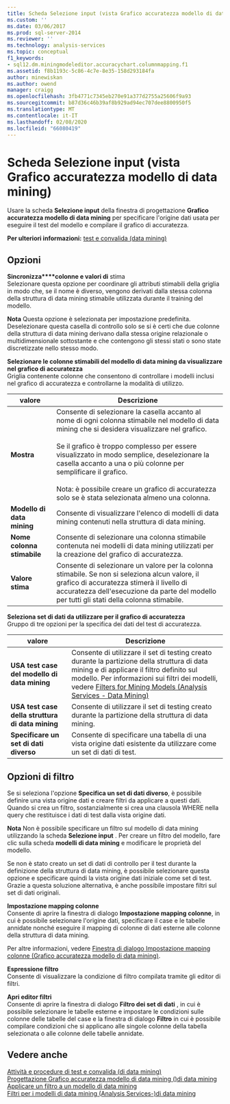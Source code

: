 ```yaml
---
title: Scheda Selezione input (vista Grafico accuratezza modello di data mining) | Microsoft Docs
ms.custom: ''
ms.date: 03/06/2017
ms.prod: sql-server-2014
ms.reviewer: ''
ms.technology: analysis-services
ms.topic: conceptual
f1_keywords:
- sql12.dm.miningmodeleditor.accuracychart.columnmapping.f1
ms.assetid: f8b1193c-5c86-4c7e-8e35-158d293184fa
author: minewiskan
ms.author: owend
manager: craigg
ms.openlocfilehash: 3fb4771c7345eb270e91a377d2755a25606f9a93
ms.sourcegitcommit: b87d36c46b39af8b929ad94ec707dee8800950f5
ms.translationtype: MT
ms.contentlocale: it-IT
ms.lasthandoff: 02/08/2020
ms.locfileid: "66080419"
---
```

# <a name="input-selection-tab-mining-accuracy-chart-view"></a>Scheda Selezione input (vista Grafico accuratezza modello di data mining)
  Usare la scheda **Selezione input** della finestra di progettazione **Grafico accuratezza modello di data mining** per specificare l'origine dati usata per eseguire il test del modello e compilare il grafico di accuratezza.  
  
 **Per ulteriori informazioni:** [test e convalida &#40;data mining&#41;](data-mining/testing-and-validation-data-mining.md)  
  
## <a name="options"></a>Opzioni  
 **Sincronizza****colonne e valori di** stima    
 Selezionare questa opzione per coordinare gli attributi stimabili della griglia in modo che, se il nome è diverso, vengono derivati dalla stessa colonna della struttura di data mining stimabile utilizzata durante il training del modello.  
  
 **Nota** Questa opzione è selezionata per impostazione predefinita. Deselezionare questa casella di controllo solo se si è certi che due colonne della struttura di data mining derivano dalla stessa origine relazionale o multidimensionale sottostante e che contengono gli stessi stati o sono state discretizzate nello stesso modo.  
  
 **Selezionare le colonne stimabili del modello di data mining da visualizzare nel grafico di accuratezza**  
 Griglia contenente colonne che consentono di controllare i modelli inclusi nel grafico di accuratezza e controllarne la modalità di utilizzo.  
  
|valore|Descrizione|  
|-----------|-----------------|  
|**Mostra**|Consente di selezionare la casella accanto al nome di ogni colonna stimabile nel modello di data mining che si desidera visualizzare nel grafico.<br /><br /> Se il grafico è troppo complesso per essere visualizzato in modo semplice, deselezionare la casella accanto a una o più colonne per semplificare il grafico.<br /><br /> Nota: è possibile creare un grafico di accuratezza solo se è stata selezionata almeno una colonna.|  
|**Modello di data mining**|Consente di visualizzare l'elenco di modelli di data mining contenuti nella struttura di data mining.|  
|**Nome colonna stimabile**|Consente di selezionare una colonna stimabile contenuta nei modelli di data mining utilizzati per la creazione del grafico di accuratezza.|  
|**Valore stima**|Consente di selezionare un valore per la colonna stimabile. Se non si seleziona alcun valore, il grafico di accuratezza stimerà il livello di accuratezza dell'esecuzione da parte del modello per tutti gli stati della colonna stimabile.|  
  
 **Seleziona set di dati da utilizzare per il grafico di accuratezza**  
 Gruppo di tre opzioni per la specifica dei dati del test di accuratezza.  
  
|valore|Descrizione|  
|-----------|-----------------|  
|**USA test case del modello di data mining**|Consente di utilizzare il set di testing creato durante la partizione della struttura di data mining e di applicare il filtro definito sul modello. Per informazioni sui filtri dei modelli, vedere [Filters for Mining Models &#40;Analysis Services - Data Mining&#41;](data-mining/mining-models-analysis-services-data-mining.md)|  
|**USA test case della struttura di data mining**|Consente di utilizzare il set di testing creato durante la partizione della struttura di data mining.|  
|**Specificare un set di dati diverso**|Consente di specificare una tabella di una vista origine dati esistente da utilizzare come un set di dati di test.|  
  
## <a name="filtering-options"></a>Opzioni di filtro  
 Se si seleziona l'opzione **Specifica un set di dati diverso**, è possibile definire una vista origine dati e creare filtri da applicare a questi dati. Quando si crea un filtro, sostanzialmente si crea una clausola WHERE nella query che restituisce i dati di test dalla vista origine dati.  
  
 **Nota** Non è possibile specificare un filtro sul modello di data mining utilizzando la scheda **Selezione input** . Per creare un filtro del modello, fare clic sulla scheda **modelli di data mining** e modificare le proprietà del modello.  
  
 Se non è stato creato un set di dati di controllo per il test durante la definizione della struttura di data mining, è possibile selezionare questa opzione e specificare quindi la vista origine dati iniziale come set di test. Grazie a questa soluzione alternativa, è anche possibile impostare filtri sul set di dati originali.  
  
 **Impostazione mapping colonne**  
 Consente di aprire la finestra di dialogo **Impostazione mapping colonne**, in cui è possibile selezionare l'origine dati, specificare il case e le tabelle annidate nonché eseguire il mapping di colonne di dati esterne alle colonne della struttura di data mining.  
  
 Per altre informazioni, vedere [Finestra di dialogo Impostazione mapping colonne &#40;Grafico accuratezza modello di data mining&#41;](specify-column-mapping-dialog-box-mining-accuracy-chart.md).  
  
 **Espressione filtro**  
 Consente di visualizzare la condizione di filtro compilata tramite gli editor di filtri.  
  
 **Apri editor filtri**  
 Consente di aprire la finestra di dialogo **Filtro dei set di dati** , in cui è possibile selezionare le tabelle esterne e impostare le condizioni sulle colonne delle tabelle del case e la finestra di dialogo **Filtro** in cui è possibile compilare condizioni che si applicano alle singole colonne della tabella selezionata o alle colonne delle tabelle annidate.  
  
## <a name="see-also"></a>Vedere anche  
 [Attività e procedure di test e convalida &#40;di data mining&#41;](data-mining/testing-and-validation-tasks-and-how-tos-data-mining.md)   
 [Progettazione Grafico accuratezza modello di data mining &#40;&#41;di data mining](mining-accuracy-chart-designer-data-mining.md)   
 [Applicare un filtro a un modello di data mining](data-mining/apply-a-filter-to-a-mining-model.md)   
 [Filtri per i modelli di data mining &#40;Analysis Services-&#41;di data mining](data-mining/mining-models-analysis-services-data-mining.md)  
  
  
